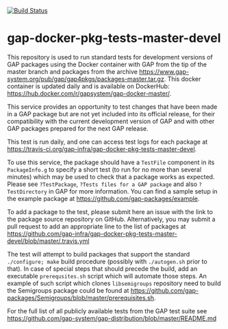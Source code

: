 [![Build Status](https://travis-ci.org/gap-infra/gap-docker-pkg-tests-master-devel.svg?branch=master)](https://travis-ci.org/gap-infra/gap-docker-pkg-tests-master-devel)

# gap-docker-pkg-tests-master-devel

This repository is used to run standard tests for development
versions of GAP packages using the Docker container with GAP
from the tip of the master branch and packages from the archive
https://www.gap-system.org/pub/gap/gap4pkgs/packages-master.tar.gz.
This docker container is updated daily and is available on DockerHub:
https://hub.docker.com/r/gapsystem/gap-docker-master/.

This service provides an opportunity to test changes that have been
made in a GAP package but are not yet included into its official 
release, for their compatibility with the current development version
of GAP and with other GAP packages prepared for the next GAP release.

This test is run daily, and one can access test logs for each package at
https://travis-ci.org/gap-infra/gap-docker-pkg-tests-master-devel. 

To use this service, the package should have a `TestFile` component in
its `PackageInfo.g` to specify a short test (to run for no more than
several minutes) which may be used to check that a package works as
expected. Please see `?TestPackage`, `?Tests files for a GAP package` and
also `?TestDirectory` in GAP for more information. You can find a sample
setup in the example package at https://github.com/gap-packages/example.

To add a package to the test, please submit here an issue with the link
to the package source repository on GitHub. Alternatively, you may submit
a pull request to add an appropriate line to the list of packages at
https://github.com/gap-infra/gap-docker-pkg-tests-master-devel/blob/master/.travis.yml

The test will attempt to build packages that support the standard
`./configure; make` build procedure (possibly with `./autogen.sh`
prior to that). In case of special steps that should precede the 
build, add an executable `prerequsites.sh` script which will automate
those steps. An example of such script which clones `libsemigroups`
repository need to build the Semigroups package could be found at
https://github.com/gap-packages/Semigroups/blob/master/prerequisites.sh.

For the full list of all publicly available tests from the GAP test suite
see https://github.com/gap-system/gap-distribution/blob/master/README.md
